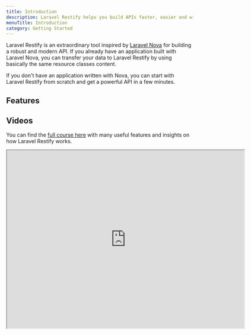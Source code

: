 ```yaml
---
title: Introduction
description: Laravel Restify helps you build APIs faster, easier and with more consistency.
menuTitle: Introduction
category: Getting Started
---
```


Laravel Restify is an extraordinary tool inspired by [Laravel Nova](https://nova.laravel.com/) for building a robust and modern API. If you already have an application built with Laravel Nova, you can transfer your data to Laravel Restify by using basically the same resource classes content.

If you don't have an application written with Nova, you can start with Laravel Restify from scratch and get a powerful API in a few minutes.

## Features

<list :items="[
'CRUD over entities',
'Authentication with Sanctum',
'Handy Response maker',
'Powerful Search',
'JSON:API consistency',
'Customizable',
'Laravel Compatible Authorization'
]">
</list>


## Videos

You can find the [full course here](https://www.binarcode.com/learn/restify) with many useful features and insights on how Laravel Restify works.

<iframe src="https://player.vimeo.com/video/501764861" width="640" height="480">
</iframe>




